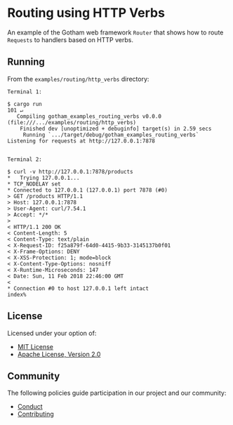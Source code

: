 # Routing using HTTP Verbs

An example of the Gotham web framework `Router` that shows how to route `Requests` 
to handlers based on HTTP verbs.

## Running

From the `examples/routing/http_verbs` directory:

```
Terminal 1:

$ cargo run                                                                                                                                                                    101 ↵
   Compiling gotham_examples_routing_verbs v0.0.0 (file:///.../examples/routing/http_verbs)
    Finished dev [unoptimized + debuginfo] target(s) in 2.59 secs
     Running `.../target/debug/gotham_examples_routing_verbs`
Listening for requests at http://127.0.0.1:7878


Terminal 2:

$ curl -v http://127.0.0.1:7878/products
*   Trying 127.0.0.1...
* TCP_NODELAY set
* Connected to 127.0.0.1 (127.0.0.1) port 7878 (#0)
> GET /products HTTP/1.1
> Host: 127.0.0.1:7878
> User-Agent: curl/7.54.1
> Accept: */*
>
< HTTP/1.1 200 OK
< Content-Length: 5
< Content-Type: text/plain
< X-Request-ID: f25a879f-64d0-4415-9b33-3145137b0f01
< X-Frame-Options: DENY
< X-XSS-Protection: 1; mode=block
< X-Content-Type-Options: nosniff
< X-Runtime-Microseconds: 147
< Date: Sun, 11 Feb 2018 22:46:00 GMT
<
* Connection #0 to host 127.0.0.1 left intact
index%

```

## License

Licensed under your option of:

* [MIT License](../../../LICENSE-MIT)
* [Apache License, Version 2.0](../../../LICENSE-APACHE)

## Community

The following policies guide participation in our project and our community:

* [Conduct](../../../CONDUCT.md)
* [Contributing](../../../CONTRIBUTING.md)
